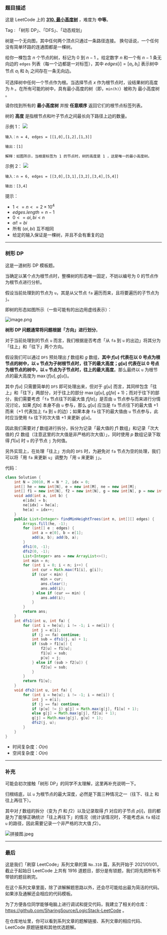### 题目描述

这是 LeetCode 上的 **[310. 最小高度树](https://leetcode-cn.com/problems/minimum-height-trees/solution/by-ac_oier-7xio/)** ，难度为 **中等**。

Tag : 「树形 DP」、「DFS」、「动态规划」



树是一个无向图，其中任何两个顶点只通过一条路径连接。 换句话说，一个任何没有简单环路的连通图都是一棵树。

给你一棵包含 $n$ 个节点的树，标记为 $0$ 到 $n - 1$ 。给定数字 $n$ 和一个有 $n - 1$ 条无向边的 `edges` 列表（每一个边都是一对标签），其中 $edges[i] = [a_i, b_i]$ 表示树中节点 $a_i$ 和 $b_i$ 之间存在一条无向边。

可选择树中任何一个节点作为根。当选择节点 $x$ 作为根节点时，设结果树的高度为 $h$ 。在所有可能的树中，具有最小高度的树（即，`min(h)`）被称为 最小高度树 。

请你找到所有的 **最小高度树** 并按 **任意顺序** 返回它们的根节点标签列表。

树的 **高度** 是指根节点和叶子节点之间最长向下路径上边的数量。

示例 1：
![](https://assets.leetcode.com/uploads/2020/09/01/e1.jpg)
```
输入：n = 4, edges = [[1,0],[1,2],[1,3]]

输出：[1]

解释：如图所示，当根是标签为 1 的节点时，树的高度是 1 ，这是唯一的最小高度树。
```
示例 2：
![](https://assets.leetcode.com/uploads/2020/09/01/e2.jpg)

```
输入：n = 6, edges = [[3,0],[3,1],[3,2],[3,4],[5,4]]

输出：[3,4]
```

提示：
* $1 <= n <= 2 \times 10^4$
* $edges.length = n - 1$
* $0 <= ai, bi < n$
* $ai != bi$
* 所有 $(ai, bi)$ 互不相同
* 给定的输入保证是一棵树，并且不会有重复的边

---

### 树形 DP

这是一道树形 DP 模板题。

当确定以某个点为根节点时，整棵树的形态唯一固定，不妨以编号为 $0$ 的节点作为根节点进行分析。

假设当前处理到的节点为 `u`，其是从父节点 `fa` 遍历而来，且将要遍历的子节点为 `j`。

即树的形态如图所示（一些可能有的出边用虚线表示）：

![image.png](https://pic.leetcode-cn.com/1649200815-gwBeVF-image.png)

**树形 DP 问题通常将问题根据「方向」进行划分**。

对于当前处理到的节点 `u` 而言，我们根据是否考虑「从 `fa` 到 `u` 的出边」将其分为「往上」和「往下」两个方向。

假设我们可以通过 `DFS` 预处理出 $f$ 数组和 $g$ 数组，**其中 $f[u]$ 代表在以 $0$ 号点为根节点的树中，以 `u` 节点为子树根节点时，往下的最大高度；$g[u]$ 代表在以 $0$ 号点为根节点的树中，以 `u` 节点为子节点时，往上的最大高度**。那么最终以 `u` 为根节点的最大高度为 $\max(f[u], g[u])$。

其中 $f[u]$ 只需要简单的 `DFS` 即可处理出来，但对于 $g[u]$ 而言，其同样包含「往上」和「往下」两部分，对于往上的部分 $\max(g[u], g[fa] + 1)$；而对于往下的部分，我们需要考虑「`fa` 节点往下的最大值 $f[fa]$」是否由 `u` 节点参与而来进行分情况讨论，如果 $f[fa]$ 本身不由 `u` 参与，那么 $g[u]$ 应当是 `fa` 节点往下的最大值 $+1$ 而来（$+1$ 代表加上 `fa` 到 `u` 的边）；如果本身 `fa` 往下的最大值由 `u` 节点参与，此时应当使用 `fa` 往下的次大值 $+1$ 来更新 $g[u]$。

因此我们需要对 $f$ 数组进行拆分，拆分为记录「最大值的 $f1$ 数组」和记录「次大值的 $f2$ 数组（注意这里的次大值是非严格的次大值）」，同时使用 $p$ 数组记录下取得 $f1[u]$ 时 `u` 的子节点 `j` 为何值。 

另外实现上，在处理「往上」方向的 `DFS` 时，为避免对 `fa` 节点为空的处理，我们可以将「用 `fa` 来更新 `u`」调整为「用 `u` 来更新 `j`」。

代码：
```Java
class Solution {
    int N = 20010, M = N * 2, idx = 0;
    int[] he = new int[N], e = new int[M], ne = new int[M];
    int[] f1 = new int[N], f2 = new int[N], g = new int[N], p = new int[N];
    void add(int a, int b) {
        e[idx] = b;
        ne[idx] = he[a];
        he[a] = idx++;
    }
    public List<Integer> findMinHeightTrees(int n, int[][] edges) {
        Arrays.fill(he, -1);
        for (int[] e : edges) {
            int a = e[0], b = e[1];
            add(a, b); add(b, a);
        }
        dfs1(0, -1);
        dfs2(0, -1);
        List<Integer> ans = new ArrayList<>();
        int min = n;
        for (int i = 0; i < n; i++) {
            int cur = Math.max(f1[i], g[i]);
            if (cur < min) {
                min = cur;
                ans.clear();
                ans.add(i);
            } else if (cur == min) {
                ans.add(i);
            }
        }
        return ans;
    }
    int dfs1(int u, int fa) {
        for (int i = he[u]; i != -1; i = ne[i]) {
            int j = e[i];
            if (j == fa) continue;
            int sub = dfs1(j, u) + 1;
            if (sub > f1[u]) {
                f2[u] = f1[u];
                f1[u] = sub;
                p[u] = j;
            } else if (sub > f2[u]) {
                f2[u] = sub;
            }
        }
        return f1[u];
    }
    void dfs2(int u, int fa) {
        for (int i = he[u]; i != -1; i = ne[i]) {
            int j = e[i];
            if (j == fa) continue;
            if (p[u] != j) g[j] = Math.max(g[j], f1[u] + 1);
            else g[j] = Math.max(g[j], f2[u] + 1);
            g[j] = Math.max(g[j], g[u] + 1);
            dfs2(j, u);
        }
    }
}
```
* 时间复杂度：$O(n)$
* 空间复杂度：$O(n)$

---

### 补充

可能会初次接触「树形 DP」的同学不太理解，这里再补充说明一下。

归根结底，以  `u` 为根节点的最大深度，必然是下面三种情况之一（往下、往上 和 往上再往下）。

其中对 $f$ 数组的拆分（变为 $f1$ 和 $f2$）以及记录取得 $f1$ 对应的子节点 $p[i]$，目的都是为了能够正确统计「往上再往下」的情况（统计该情况时，不能考虑从 `fa` 经过 `u` 的路径，因此需要记录一个非严格的次大值 $f2$）。

![拼接图.jpeg](https://pic.leetcode-cn.com/1649217558-PdfTqV-%E6%8B%BC%E6%8E%A5%E5%9B%BE.jpeg)

---

### 最后

这是我们「刷穿 LeetCode」系列文章的第 `No.310` 篇，系列开始于 2021/01/01，截止于起始日 LeetCode 上共有 1916 道题目，部分是有锁题，我们将先把所有不带锁的题目刷完。

在这个系列文章里面，除了讲解解题思路以外，还会尽可能给出最为简洁的代码。如果涉及通解还会相应的代码模板。

为了方便各位同学能够电脑上进行调试和提交代码，我建立了相关的仓库：https://github.com/SharingSource/LogicStack-LeetCode 。

在仓库地址里，你可以看到系列文章的题解链接、系列文章的相应代码、LeetCode 原题链接和其他优选题解。

